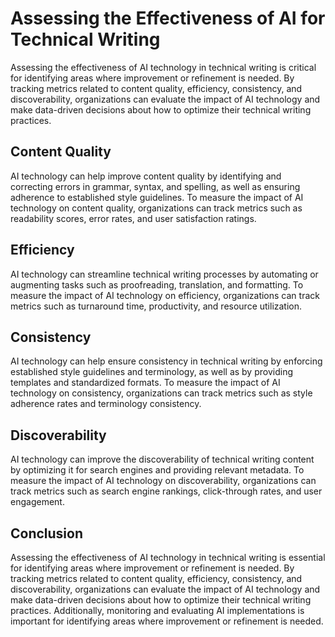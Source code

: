 Assessing the Effectiveness of AI for Technical Writing
============================================================================================================

Assessing the effectiveness of AI technology in technical writing is critical for identifying areas where improvement or refinement is needed. By tracking metrics related to content quality, efficiency, consistency, and discoverability, organizations can evaluate the impact of AI technology and make data-driven decisions about how to optimize their technical writing practices.

Content Quality
---------------

AI technology can help improve content quality by identifying and correcting errors in grammar, syntax, and spelling, as well as ensuring adherence to established style guidelines. To measure the impact of AI technology on content quality, organizations can track metrics such as readability scores, error rates, and user satisfaction ratings.

Efficiency
----------

AI technology can streamline technical writing processes by automating or augmenting tasks such as proofreading, translation, and formatting. To measure the impact of AI technology on efficiency, organizations can track metrics such as turnaround time, productivity, and resource utilization.

Consistency
-----------

AI technology can help ensure consistency in technical writing by enforcing established style guidelines and terminology, as well as by providing templates and standardized formats. To measure the impact of AI technology on consistency, organizations can track metrics such as style adherence rates and terminology consistency.

Discoverability
---------------

AI technology can improve the discoverability of technical writing content by optimizing it for search engines and providing relevant metadata. To measure the impact of AI technology on discoverability, organizations can track metrics such as search engine rankings, click-through rates, and user engagement.

Conclusion
----------

Assessing the effectiveness of AI technology in technical writing is essential for identifying areas where improvement or refinement is needed. By tracking metrics related to content quality, efficiency, consistency, and discoverability, organizations can evaluate the impact of AI technology and make data-driven decisions about how to optimize their technical writing practices. Additionally, monitoring and evaluating AI implementations is important for identifying areas where improvement or refinement is needed.
